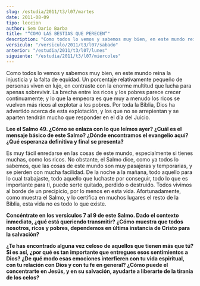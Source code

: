 ```yaml
---
slug: /estudia/2011/t3/l07/martes
date: 2011-08-09
tipo: leccion
author: Sem Dario Barba
title: "“COMO LAS BESTIAS QUE PERECEN”"
description: "Como todos lo vemos y sabemos muy bien, en este mundo reina la injusticia y la  falta de equidad. Un porcentaje relativamente pequeño de personas viven en  lujo, en contraste con la enorme multitud que lucha para apenas sobrevivir."
versiculo: "/versiculo/2011/t3/l07/sabado"
anterior: "/estudia/2011/t3/l07/lunes"
siguiente: "/estudia/2011/t3/l07/miercoles"
---
```


Como todos lo vemos y sabemos muy bien, en este mundo reina la injusticia y la falta de equidad. Un porcentaje relativamente pequeño de personas viven en lujo, en contraste con la enorme multitud que lucha para apenas sobrevivir. La brecha entre los ricos y los pobres parece crecer continuamente; y lo que la empeora es que muy a menudo los ricos se vuelven más ricos al explotar a los pobres. Por toda la Biblia, Dios ha advertido acerca de esta explotación, y los que no se arrepientan y se aparten tendrán mucho que responder en el día del Juicio.

**Lee el Salmo 49. ¿Cómo se enlaza con lo que leímos ayer? ¿Cuál es el mensaje básico de este Salmo? ¿Dónde encontramos el evangelio aquí? ¿Qué esperanza definitiva y final se presenta?**

Es muy fácil enredarse en las cosas de este mundo, especialmente si tienes muchas, como los ricos. No obstante, el Salmo dice, como ya todos lo sabemos, que las cosas de este mundo son muy pasajeras y temporarias, y se pierden con mucha facilidad. De la noche a la mañana, todo aquello para lo cual trabajaste, todo aquello que luchaste por conseguir, todo lo que es importante para ti, puede serte quitado, perdido o destruido. Todos vivimos al borde de un precipicio, por lo menos en esta vida. Afortunadamente, como muestra el Salmo, y lo certifica en muchos lugares el resto de la Biblia, esta vida no es todo lo que existe.

**Concéntrate en los versículos 7 al 9 de este Salmo. Dado el contexto inmediato, ¿qué está queriendo transmitir? ¿Cómo muestra que todos nosotros, ricos y pobres, dependemos en última instancia de Cristo para la salvación?**

**¿Te has encontrado alguna vez celoso de aquellos que tienen más que tú? Si es así, ¿por qué es tan importante que entregues esos sentimientos a Dios? ¿De qué modo esas emociones interfieren con tu vida espiritual, con tu relación con Dios y con tu fe en general? ¿Cómo puede el concentrarte en Jesús, y en su salvación, ayudarte a liberarte de la tiranía de los celos?**
